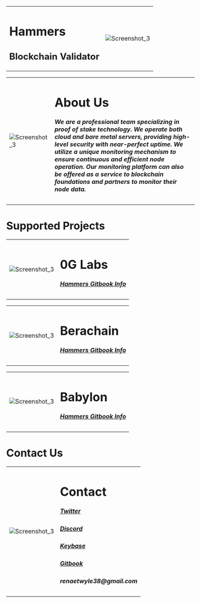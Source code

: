 <div align="center">
  <table>
    <tr>
      <td>
        <h1><strong>Hammers</strong></h1>
        <h2>Blockchain Validator</h2>
      </td>
      <td>
        <img src="https://github.com/user-attachments/assets/fdc3b78f-1d8b-41a4-aa7e-112e973cf998" alt="Screenshot_3">
      </td>
    </tr>
  </table>
</div>

<div align="center">
  <table>
    <tr>
      <td>
         <img src="https://github.com/user-attachments/assets/fdc3b78f-1d8b-41a4-aa7e-112e973cf998" alt="Screenshot_3">
      </td>
      <td>
          <h1><strong>About Us</strong></h1>
        <h5>We are a professional team specializing in proof of stake technology. We operate both cloud and bare metal servers, providing high-level security with near-perfect uptime.
We utilize a unique monitoring mechanism to ensure continuous and efficient node operation. Our monitoring platform can also be offered as a service to blockchain foundations and partners to monitor their node data.</h5>
      </td>
    </tr>
  </table>
</div>

# Supported Projects

<div align="center">
  <table>
    <tr>
      <td>
         <img src="https://github.com/user-attachments/assets/bfe61e59-fe07-4569-a894-10b267914efe" alt="Screenshot_3">
      </td>
      <td>
          <h1><strong>0G Labs</strong></h1>
          <h5><a href="https://hammers.gitbook.io/hammers/actual/0g">Hammers Gitbook Info</a></h5>
      </td>
    </tr>
  </table>
</div>

<div align="center">
  <table>
    <tr>
      <td>
         <img src="https://github.com/user-attachments/assets/4aefd955-fd9b-448d-b9fe-d5a447833964" alt="Screenshot_3">
      </td>
      <td>
          <h1><strong>Berachain</strong></h1>
           <h5><a href="https://hammers.gitbook.io/hammers/actual/berachain">Hammers Gitbook Info</a></h5>
      </td>
    </tr>
  </table>
</div>

<div align="center">
  <table>
    <tr>
      <td>
         <img src="https://github.com/user-attachments/assets/78c666fd-888d-431f-a7af-e50ce658f8ff" alt="Screenshot_3">
      </td>
      <td>
          <h1><strong>Babylon</strong></h1>
       <h5><a href="https://hammers.gitbook.io/hammers/actual/babylon">Hammers Gitbook Info</a></h5>
      </td>
    </tr>
  </table>
</div>

# Contact Us

<div align="center">
  <table>
    <tr>
      <td>
         <img src="https://github.com/user-attachments/assets/4e1e2d2f-a053-4178-a8eb-624bd7be84d0" alt="Screenshot_3">
      </td>
      <td>
          <h1><strong>Contact</strong></h1>
        <h5><a href="https://x.com/hammers_nodes">Twitter</a></h5>
            <h5><a href="https://discord.com/users/846648985510346772">Discord</a></h5>
            <h5><a href="https://keybase.io/hammers_nodes">Keybase</a></h5>
        <h5><a href="https://hammers.gitbook.io/hammers/">Gitbook</a></h5>
        <h5>renaetwyle38@gmail.com</h5>
      </td>
    </tr>
  </table>
</div>
